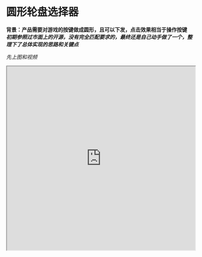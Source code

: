 # 圆形轮盘选择器

**背景：产品需要对游戏的按键做成圆形，且可以下发，点击效果相当于操作按键**
***初期参照过市面上的开源，没有完全匹配要求的，最终还是自己动手做了一个，整理下了总体实现的思路和关键点***

*先上图和视频*
<iframe height=498 width=510 src="https://github.com/androidsihai1/CircleWheelView/blob/master/%E8%BD%AE%E7%9B%98%E8%A7%86%E9%A2%91.mp4?raw=true">
## 整体思路
1.绘制扇形区域和中心圆形区域
2.手指触摸位置判断（中心，扇形区域），选中区域重新绘制背景色
3.绘制中心圆弧和扇形之间白色线条
4.扇形区域文字绘制
5.为了特效，设计给的一些背景图的绘制


##特别注意点：
1.Android中扇形绘制起始点默认是水平方向顺时针方向，开始绘制
2.为了方便计算,canvas最好先移动中心位置，原点坐标才会为（0，0）:
    canvas.translate(mWRadius, mWRadius)
###核心代码解析
1.扇形绘制（无中心部分）： 1- 扇形  2-中心圆形  使用 Path.Op.DIFFERENCE 属性就是代表：
   绘制图 = 图1--图1和图2的交集
     * 获取绘制弧度所需要的path
     *
     * @param in
     * @param out
     * @param startAngle
     * @param angle
     * @return
     */
    private fun getArcPath(
        inSide: RectF,
        out: RectF,
        startAngle: Float,
        angle: Float
    ): Path {
        val path1 = Path()
        path1.moveTo(inSide.centerX(), inSide.centerY())
        path1.addCircle(inSide.centerX(), inSide.centerY(), 2 * mCenterRadiu / 3, Path.Direction.CW)
        val path2 = Path()
        path2.moveTo(out.centerX(), out.centerY())
        path2.arcTo(out, startAngle, angle)
        val path = Path()
        path.op(path2, path1, Path.Op.DIFFERENCE)
        return path
    }



2.扇形区域的保存，由于扇形的path已经保存在 mRegionList,后面直接根据手指的(x,y)判断所在扇形区域

根据扇形的path设置

 /**
     * 判断扇形区域
     */
    private fun inAreaPos(event: MotionEvent, regions: MutableList<Region>): Int {
        val x: Float = event.x - mWRadius
        val y: Float = event.y - mWRadius
        for (i in mRegionList.indices) {
            if (regions[i].contains(x.toInt(), y.toInt())) {
                return i
            }
        }
        return -1
    }

3.扇形中的文字绘制

    //扇形画文字
    private fun drawText(
        mCanvas: Canvas,
        textAngle: Float,
        kinds: String,
        mPaint: Paint,
        mRadius: Float
    ) {
        val rect = Rect()
        mPaint.textSize = 38f
        mPaint.getTextBounds(kinds, 0, kinds.length, rect)
        if (textAngle in 0.0..90.0) { //画布坐标系第一象限(数学坐标系第四象限)
            mCanvas.drawText(
                kinds,
                (mRadius * 0.6 * cos(Math.toRadians(textAngle.toDouble()))).toFloat(),
                (mRadius * 0.7 * sin(Math.toRadians(textAngle.toDouble()))).toFloat() + rect.height() / 2,
                mPaint
            )
        } else if (textAngle > 90 && textAngle <= 180) { //画布坐标系第二象限(数学坐标系第三象限)
            mCanvas.drawText(
                kinds,
                (-mRadius * 0.6 * cos(Math.toRadians(180 - textAngle.toDouble()))).toFloat(),
                (mRadius * 0.7 * sin(Math.toRadians(180 - textAngle.toDouble()))).toFloat() + rect.height() / 2,
                mPaint
            )
        } else if (textAngle > 180 && textAngle <= 270) { //画布坐标系第三象限(数学坐标系第二象限)
            mCanvas.drawText(
                kinds,
                (-mRadius * 0.6 * cos(Math.toRadians(textAngle - 180.toDouble()))).toFloat(),
                (-mRadius * 0.7 * sin(Math.toRadians(textAngle - 180.toDouble()))).toFloat() + rect.height() / 2,
                mPaint
            )
        } else { //画布坐标系第四象限(数学坐标系第一象限)
            mCanvas.drawText(
                kinds,
                (mRadius * 0.6 * cos(Math.toRadians(360 - textAngle.toDouble()))).toFloat(),
                (-mRadius * 0.7 * sin(Math.toRadians(360 - textAngle.toDouble()))).toFloat() + rect.height() / 2,
                mPaint
            )
        }
    }
4.圆形中心和弧形间线条的绘制(思路：根据角度找到内部圆形的坐标（x1,y2），在找到圆弧上的点(x2,y2)，path连起来，然后绘制线条)
    /**
     * 圆形中心和弧形间线条的绘制
     */
    private fun drawLinePath(
        canvas: Canvas,
        radius: Float,
        radiusN: Float,
        angele: Double
    ) {
        var linePath = Path()
        val paint = Paint()
        paint.color = Color.parseColor("#4dd8d8d8")
        paint.style = Paint.Style.STROKE
        paint.isAntiAlias = true
        paint.strokeWidth = 3f
        when (angele) {
            in 0.0f..90.0f -> {
                linePath.moveTo(
                    radiusN * cos(Math.toRadians(angele).toFloat()),
                    -radiusN * sin(Math.toRadians(angele).toFloat())
                )
                linePath.lineTo(
                    radius * cos(Math.toRadians(angele).toFloat()),
                    -radius * sin(Math.toRadians(angele).toFloat())
                )
            }
            in 90.0f..180f -> {
                linePath.moveTo(
                    -radiusN * sin(Math.toRadians(angele - 90f).toFloat()),
                    -radiusN * cos(Math.toRadians(angele - 90).toFloat())
                )
                linePath.lineTo(
                    -radius * sin(Math.toRadians(angele - 90).toFloat()),
                    -radius * cos(Math.toRadians(angele - 90).toFloat())
                )
            }
            in 180.0f..270f -> {
                linePath.moveTo(
                    -radiusN * cos(Math.toRadians(angele - 180).toFloat()),
                    radiusN * sin(Math.toRadians(angele - 180).toFloat())
                )
                linePath.lineTo(
                    -radius * cos(Math.toRadians(angele - 180).toFloat()),
                    radius * sin(Math.toRadians(angele - 180).toFloat())
                )
            }
            in 270.0f..360f -> {
                linePath.moveTo(
                    radiusN * sin(Math.toRadians(angele - 270).toFloat()),
                    radiusN * cos(Math.toRadians(angele - 270).toFloat())
                )
                linePath.lineTo(
                    radius * sin(Math.toRadians(angele - 270).toFloat()),
                    radius * cos(Math.toRadians(angele - 270).toFloat())
                )
            }
        }
        canvas.drawPath(linePath, paint)
    }

5.中间文字的绘制和中心圆形位置选中和未选中用的是图片绘制，这个就没啥可说的了


